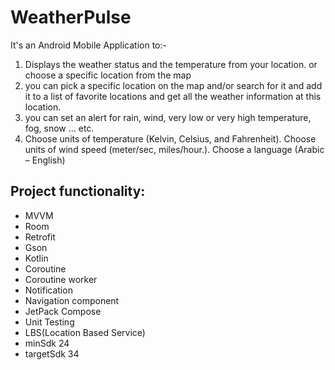 # WeatherPulse

It's an Android Mobile Application to:-
1) Displays the weather status and the temperature from your location. or choose a specific location from the map
2) you can pick a specific location on the map and/or search for it and add it to a list of favorite locations and get all the weather information at this location.
3) you can set an alert for rain, wind, very low or very high temperature, fog, snow … etc.
4) Choose units of temperature (Kelvin, Celsius, and Fahrenheit).
Choose units of wind speed (meter/sec, miles/hour.).
Choose a language (Arabic – English)
<p align = "center">







</p>

## Project functionality:
  * MVVM
  * Room
  * Retrofit
  * Gson
  * Kotlin 
  * Coroutine
  * Coroutine worker
  * Notification
  * Navigation component
  * JetPack Compose
  * Unit Testing
  * LBS(Location Based Service)
  * minSdk 24
  * targetSdk 34
